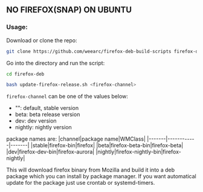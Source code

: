 ## NO FIREFOX(SNAP)  ON UBUNTU

### Usage:

Download or clone the repo:
```bash
git clone https://github.com/weearc/firefox-deb-build-scripts firefox-deb
```

Go into the directory and run the script:
```bash
cd firefox-deb

bash update-firefox-release.sh <firefox-channel>
```

`firefox-channel` can be one of the values below:
- "": default, stable version
- beta: beta release version
- dev: dev version
- nightly: nightly version


package names are:
|channel|package name|WMClass|
|-------|------------|-------|
|stable|firefox-bin|firefox|
|beta|firefox-beta-bin|firefox-beta|
|dev|firefox-dev-bin|firefox-aurora|
|nightly|firefox-nightly-bin|firefox-nightly|



This will download firefox binary from Mozilla and build it into a deb package which you can install by package manager. If you want automatical update for the package just use crontab or systemd-timers.
